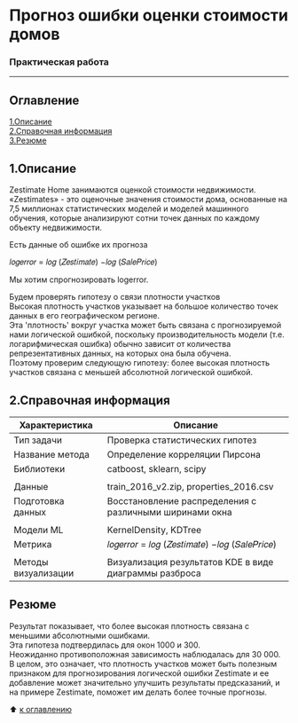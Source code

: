 # Прогноз ошибки оценки стоимости домов
### Практическая работа
---------
## Оглавление
[1.Описание](https://github.com/PavelNovikov888/portfolio/tree/master/%D0%AF%D0%B4%D0%B5%D1%80%D0%BD%D1%8B%D0%B5%20%D1%84%D1%83%D0%BD%D0%BA%D1%86%D0%B8%D0%B8/%D0%9F%D1%80%D0%BE%D0%B3%D0%BD%D0%BE%D0%B7%20%D0%BE%D1%88%D0%B8%D0%B1%D0%BA%D0%B8%20%D0%BE%D1%86%D0%B5%D0%BD%D0%BA%D0%B8%20%D1%81%D1%82%D0%BE%D0%B8%D0%BC%D0%BE%D1%81%D1%82%D0%B8%20%D0%B4%D0%BE%D0%BC%D0%BE%D0%B2%20#1%D0%BE%D0%BF%D0%B8%D1%81%D0%B0%D0%BD%D0%B8%D0%B5)   
[2.Справочная информация](https://github.com/PavelNovikov888/portfolio/tree/master/%D0%AF%D0%B4%D0%B5%D1%80%D0%BD%D1%8B%D0%B5%20%D1%84%D1%83%D0%BD%D0%BA%D1%86%D0%B8%D0%B8/%D0%9F%D1%80%D0%BE%D0%B3%D0%BD%D0%BE%D0%B7%20%D0%BE%D1%88%D0%B8%D0%B1%D0%BA%D0%B8%20%D0%BE%D1%86%D0%B5%D0%BD%D0%BA%D0%B8%20%D1%81%D1%82%D0%BE%D0%B8%D0%BC%D0%BE%D1%81%D1%82%D0%B8%20%D0%B4%D0%BE%D0%BC%D0%BE%D0%B2%20#2%D1%81%D0%BF%D1%80%D0%B0%D0%B2%D0%BE%D1%87%D0%BD%D0%B0%D1%8F-%D0%B8%D0%BD%D1%84%D0%BE%D1%80%D0%BC%D0%B0%D1%86%D0%B8%D1%8F)   
[3.Резюме](https://github.com/PavelNovikov888/portfolio/tree/master/%D0%AF%D0%B4%D0%B5%D1%80%D0%BD%D1%8B%D0%B5%20%D1%84%D1%83%D0%BD%D0%BA%D1%86%D0%B8%D0%B8/%D0%9F%D1%80%D0%BE%D0%B3%D0%BD%D0%BE%D0%B7%20%D0%BE%D1%88%D0%B8%D0%B1%D0%BA%D0%B8%20%D0%BE%D1%86%D0%B5%D0%BD%D0%BA%D0%B8%20%D1%81%D1%82%D0%BE%D0%B8%D0%BC%D0%BE%D1%81%D1%82%D0%B8%20%D0%B4%D0%BE%D0%BC%D0%BE%D0%B2%20#%D1%80%D0%B5%D0%B7%D1%8E%D0%BC%D0%B5)

## 1.Описание
Zestimate Home занимаются оценкой стоимости недвижимости.  
«Zestimates» - это оценочные значения стоимости дома, основанные на 7,5 миллионах статистических моделей и моделей машинного обучения, которые анализируют сотни точек данных по каждому объекту недвижимости.  

Есть данные об ошибке их прогноза  

𝑙𝑜𝑔𝑒𝑟𝑟𝑜𝑟 = 𝑙𝑜𝑔 (𝑍𝑒𝑠𝑡𝑖𝑚𝑎𝑡𝑒) −𝑙𝑜𝑔 (𝑆𝑎𝑙𝑒𝑃𝑟𝑖𝑐𝑒)  

Мы хотим спрогнозировать logerror.    

Будем проверять гипотезу о связи плотности участков  
Высокая плотность участков указывает на большое количество точек данных в его географическом регионе.  
Эта 'плотность' вокруг участка может быть связана с прогнозируемой нами логической ошибкой, поскольку производительность модели (т.е. логарифмическая ошибка) обычно зависит от количества репрезентативных данных, на которых она была обучена.  
Поэтому проверим следующую гипотезу: более высокая плотность участков связана с меньшей абсолютной логической ошибкой.   

## 2.Справочная информация
|Характеристика| Описание |
|-|-|
| Тип задачи | Проверка статистических гипотез |
| Название метода |Определение корреляции Пирсона|
| Библиотеки |сatboost, sklearn, scipy |
|<!-- -->|<!-- -->|
| Данные |train_2016_v2.zip, properties_2016.csv|
| Подготовка данных | Восстановление распределения с различными ширинами окна|
|<!-- -->|<!-- -->|
| Модели ML | KernelDensity, KDTree |
| Метрика | 𝑙𝑜𝑔𝑒𝑟𝑟𝑜𝑟 = 𝑙𝑜𝑔 (𝑍𝑒𝑠𝑡𝑖𝑚𝑎𝑡𝑒) −𝑙𝑜𝑔 (𝑆𝑎𝑙𝑒𝑃𝑟𝑖𝑐𝑒)  |
|<!-- -->|<!-- -->|
| Методы визуализации | Визуализация результатов KDE в виде диаграммы разброса|

## Резюме
Результат показывает, что более высокая плотность связана с меньшими абсолютными ошибками.  
Эта гипотеза подтвердилась для окон 1000 и 300.  
Неожиданно противоположная зависимость наблюдалась для 30 000.  
В целом, это означает, что плотность участков может быть полезным признаком для прогнозирования логической ошибки Zestimate и ее добавление может значительно улучшить результаты предсказаний, и на примере Zestimate, поможет им делать более точные прогнозы.  
  
:arrow_up: [к оглавлению](https://github.com/PavelNovikov888/portfolio/tree/master/%D0%AF%D0%B4%D0%B5%D1%80%D0%BD%D1%8B%D0%B5%20%D1%84%D1%83%D0%BD%D0%BA%D1%86%D0%B8%D0%B8/%D0%9F%D1%80%D0%BE%D0%B3%D0%BD%D0%BE%D0%B7%20%D0%BE%D1%88%D0%B8%D0%B1%D0%BA%D0%B8%20%D0%BE%D1%86%D0%B5%D0%BD%D0%BA%D0%B8%20%D1%81%D1%82%D0%BE%D0%B8%D0%BC%D0%BE%D1%81%D1%82%D0%B8%20%D0%B4%D0%BE%D0%BC%D0%BE%D0%B2%20#%D0%BE%D0%B3%D0%BB%D0%B0%D0%B2%D0%BB%D0%B5%D0%BD%D0%B8%D0%B5)

